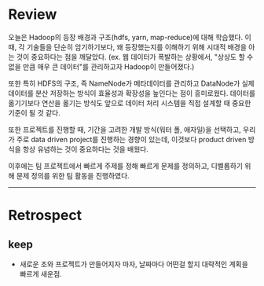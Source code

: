 # Review

오늘은 Hadoop의 등장 배경과 구조(hdfs, yarn, map-reduce)에 대해 학습했다. 이때, 각 기술들을 단순히 암기하기보다, 왜 등장했는지를 이해하기 위해 시대적 배경을 아는 것이 중요하다는 점을 깨달았다. (ex. 웹 데이터가 폭발하는 상황에서, "상상도 할 수 없을 만큼 매우 큰 데이터"를 관리하고자 Hadoop이 만들어졌다.) 

또한 특히 HDFS의 구조, 즉 NameNode가 메타데이터를 관리하고 DataNode가 실제 데이터를 분산 저장하는 방식이 효율성과 확장성을 높인다는 점이 흥미로웠다. 데이터를 옮기기보다 연산을 옮기는 방식도 앞으로 데이터 처리 시스템을 직접 설계할 때 중요한 기준이 될 것 같다.

또한 프로젝트를 진행할 때, 기간을 고려한 개발 방식(워터 폴, 애자일)을 선택하고, 우리가 주로 data driven project를 진행하는 경향이 있는데, 이것보다 product driven 방식을 항상 유념하는 것이 중요하다는 것을 배웠다.

이후에는 팀 프로젝트에서 빠르게 주제를 정해 빠르게 문제를 정의하고, 디벨롭하기 위해 문제 정의를 위한 팀 활동을 진행하였다.

---
# Retrospect

## keep

- 새로운 조와 프로젝트가 만들어지자 마자, 날짜마다 어떤걸 할지 대략적인 계획을 빠르게 새운점.